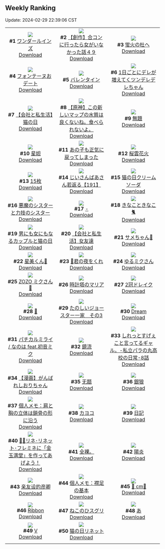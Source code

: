 ## Weekly Ranking
Update: 2024-02-29 22:39:06 CST

|      |      |      |
| :----: | :----: | :----: |
| ![](https://i.pixiv.re/c/240x480/img-master/img/2024/02/23/21/32/03/116327446_p0_master1200.jpg)<br>**#1** [ワンダールインズ](https://www.pixiv.net/artworks/116327446)<br>[Download](https://i.pixiv.re/img-original/img/2024/02/23/21/32/03/116327446_p0.jpg) | ![](https://i.pixiv.re/c/240x480/img-master/img/2024/02/23/00/00/34/116301229_p0_master1200.jpg)<br>**#2** [【創作】合コンに行ったら女がいなかった話４９](https://www.pixiv.net/artworks/116301229)<br>[Download](https://i.pixiv.re/img-original/img/2024/02/23/00/00/34/116301229_p0.png) | ![](https://i.pixiv.re/c/240x480/img-master/img/2024/02/23/21/44/11/116327840_p0_master1200.jpg)<br>**#3** [蛍火の杜へ](https://www.pixiv.net/artworks/116327840)<br>[Download](https://i.pixiv.re/img-original/img/2024/02/23/21/44/11/116327840_p0.jpg) |
| ![](https://i.pixiv.re/c/240x480/img-master/img/2024/02/22/21/02/18/116294134_p0_master1200.jpg)<br>**#4** [フォンテーヌおデート](https://www.pixiv.net/artworks/116294134)<br>[Download](https://i.pixiv.re/img-original/img/2024/02/22/21/02/18/116294134_p0.jpg) | ![](https://i.pixiv.re/c/240x480/img-master/img/2024/02/23/00/00/45/116301277_p0_master1200.jpg)<br>**#5** [バレンタイン](https://www.pixiv.net/artworks/116301277)<br>[Download](https://i.pixiv.re/img-original/img/2024/02/23/00/00/45/116301277_p0.jpg) | ![](https://i.pixiv.re/c/240x480/img-master/img/2024/02/23/00/01/03/116301323_p0_master1200.jpg)<br>**#6** [1日ごとにデレが増えてくツンデレデレちゃん](https://www.pixiv.net/artworks/116301323)<br>[Download](https://i.pixiv.re/img-original/img/2024/02/23/00/01/03/116301323_p0.png) |
| ![](https://i.pixiv.re/c/240x480/img-master/img/2024/02/22/13/07/54/116283568_p0_master1200.jpg)<br>**#7** [【会社と私生活】猫の日](https://www.pixiv.net/artworks/116283568)<br>[Download](https://i.pixiv.re/img-original/img/2024/02/22/13/07/54/116283568_p0.jpg) | ![](https://i.pixiv.re/c/240x480/img-master/img/2024/02/23/14/29/41/116315819_p0_master1200.jpg)<br>**#8** [【原神】この新しいマップの水質は良くないね。食べられないよ。](https://www.pixiv.net/artworks/116315819)<br>[Download](https://i.pixiv.re/img-original/img/2024/02/23/14/29/41/116315819_p0.jpg) | ![](https://i.pixiv.re/c/240x480/img-master/img/2024/02/22/08/05/51/116279370_p0_master1200.jpg)<br>**#9** [無題](https://www.pixiv.net/artworks/116279370)<br>[Download](https://i.pixiv.re/img-original/img/2024/02/22/08/05/51/116279370_p0.png) |
| ![](https://i.pixiv.re/c/240x480/img-master/img/2024/02/22/23/18/16/116299462_p0_master1200.jpg)<br>**#10** [星妲](https://www.pixiv.net/artworks/116299462)<br>[Download](https://i.pixiv.re/img-original/img/2024/02/22/23/18/16/116299462_p0.jpg) | ![](https://i.pixiv.re/c/240x480/img-master/img/2024/02/23/07/30/00/116308672_p0_master1200.jpg)<br>**#11** [あの子も正気に戻ってしまった](https://www.pixiv.net/artworks/116308672)<br>[Download](https://i.pixiv.re/img-original/img/2024/02/23/07/30/00/116308672_p0.jpg) | ![](https://i.pixiv.re/c/240x480/img-master/img/2024/02/24/00/00/25/116332541_p0_master1200.jpg)<br>**#12** [桜雲花火](https://www.pixiv.net/artworks/116332541)<br>[Download](https://i.pixiv.re/img-original/img/2024/02/24/00/00/25/116332541_p0.jpg) |
| ![](https://i.pixiv.re/c/240x480/img-master/img/2024/02/23/17/43/16/116320124_p0_master1200.jpg)<br>**#13** [15枚](https://www.pixiv.net/artworks/116320124)<br>[Download](https://i.pixiv.re/img-original/img/2024/02/23/17/43/16/116320124_p0.jpg) | ![](https://i.pixiv.re/c/240x480/img-master/img/2024/02/24/11/00/02/116343546_p0_master1200.jpg)<br>**#14** [じいさんばあさん若返る【191】](https://www.pixiv.net/artworks/116343546)<br>[Download](https://i.pixiv.re/img-original/img/2024/02/24/11/00/02/116343546_p0.png) | ![](https://i.pixiv.re/c/240x480/img-master/img/2024/02/22/20/30/01/116293246_p0_master1200.jpg)<br>**#15** [猫の日クリームソーダ](https://www.pixiv.net/artworks/116293246)<br>[Download](https://i.pixiv.re/img-original/img/2024/02/22/20/30/01/116293246_p0.png) |
| ![](https://i.pixiv.re/c/240x480/img-master/img/2024/02/23/19/13/26/116322824_p0_master1200.jpg)<br>**#16** [悪魔のシスターと力技のシスター](https://www.pixiv.net/artworks/116322824)<br>[Download](https://i.pixiv.re/img-original/img/2024/02/23/19/13/26/116322824_p0.jpg) | ![](https://i.pixiv.re/c/240x480/img-master/img/2024/02/23/00/00/01/116301071_p0_master1200.jpg)<br>**#17** [-](https://www.pixiv.net/artworks/116301071)<br>[Download](https://i.pixiv.re/img-original/img/2024/02/23/00/00/01/116301071_p0.jpg) | ![](https://i.pixiv.re/c/240x480/img-master/img/2024/02/22/10/00/02/116280667_p0_master1200.jpg)<br>**#18** [きなこときなこ🐈](https://www.pixiv.net/artworks/116280667)<br>[Download](https://i.pixiv.re/img-original/img/2024/02/22/10/00/02/116280667_p0.jpg) |
| ![](https://i.pixiv.re/c/240x480/img-master/img/2024/02/23/00/00/09/116301116_p0_master1200.jpg)<br>**#19** [男にも女にもなるカップルと猫の日](https://www.pixiv.net/artworks/116301116)<br>[Download](https://i.pixiv.re/img-original/img/2024/02/23/00/00/09/116301116_p0.jpg) | ![](https://i.pixiv.re/c/240x480/img-master/img/2024/02/23/12/00/13/116312852_p0_master1200.jpg)<br>**#20** [【会社と私生活】女友達](https://www.pixiv.net/artworks/116312852)<br>[Download](https://i.pixiv.re/img-original/img/2024/02/23/12/00/13/116312852_p0.jpg) | ![](https://i.pixiv.re/c/240x480/img-master/img/2024/02/23/23/15/12/116330886_p0_master1200.jpg)<br>**#21** [サメちゃん🦈](https://www.pixiv.net/artworks/116330886)<br>[Download](https://i.pixiv.re/img-original/img/2024/02/23/23/15/12/116330886_p0.jpg) |
| ![](https://i.pixiv.re/c/240x480/img-master/img/2024/02/24/00/00/03/116332420_p0_master1200.jpg)<br>**#22** [星美くん🍂](https://www.pixiv.net/artworks/116332420)<br>[Download](https://i.pixiv.re/img-original/img/2024/02/24/00/00/03/116332420_p0.png) | ![](https://i.pixiv.re/c/240x480/img-master/img/2024/02/23/00/00/25/116301195_p0_master1200.jpg)<br>**#23** [🌃君の夜をくれ](https://www.pixiv.net/artworks/116301195)<br>[Download](https://i.pixiv.re/img-original/img/2024/02/23/00/00/25/116301195_p0.jpg) | ![](https://i.pixiv.re/c/240x480/img-master/img/2024/02/23/00/02/58/116301486_p0_master1200.jpg)<br>**#24** [ゆるミクさん](https://www.pixiv.net/artworks/116301486)<br>[Download](https://i.pixiv.re/img-original/img/2024/02/23/00/02/58/116301486_p0.jpg) |
| ![](https://i.pixiv.re/c/240x480/img-master/img/2024/02/23/00/00/09/116301119_p0_master1200.jpg)<br>**#25** [ZOZO ミクさん💫](https://www.pixiv.net/artworks/116301119)<br>[Download](https://i.pixiv.re/img-original/img/2024/02/23/00/00/09/116301119_p0.jpg) | ![](https://i.pixiv.re/c/240x480/img-master/img/2024/02/23/16/43/41/116318681_p0_master1200.jpg)<br>**#26** [時計塔のマリア](https://www.pixiv.net/artworks/116318681)<br>[Download](https://i.pixiv.re/img-original/img/2024/02/23/16/43/41/116318681_p0.jpg) | ![](https://i.pixiv.re/c/240x480/img-master/img/2024/02/23/12/47/08/116313851_p0_master1200.jpg)<br>**#27** [2冠ドレイク](https://www.pixiv.net/artworks/116313851)<br>[Download](https://i.pixiv.re/img-original/img/2024/02/23/12/47/08/116313851_p0.jpg) |
| ![](https://i.pixiv.re/c/240x480/img-master/img/2024/02/22/00/00/25/116271020_p0_master1200.jpg)<br>**#28** [💜](https://www.pixiv.net/artworks/116271020)<br>[Download](https://i.pixiv.re/img-original/img/2024/02/22/00/00/25/116271020_p0.png) | ![](https://i.pixiv.re/c/240x480/img-master/img/2024/02/24/17/21/50/116351344_p0_master1200.jpg)<br>**#29** [たのしいジョースター一家　その3](https://www.pixiv.net/artworks/116351344)<br>[Download](https://i.pixiv.re/img-original/img/2024/02/24/17/21/50/116351344_p0.png) | ![](https://i.pixiv.re/c/240x480/img-master/img/2024/02/24/02/52/59/116335492_p0_master1200.jpg)<br>**#30** [Dream](https://www.pixiv.net/artworks/116335492)<br>[Download](https://i.pixiv.re/img-original/img/2024/02/24/02/52/59/116335492_p0.png) |
| ![](https://i.pixiv.re/c/240x480/img-master/img/2024/02/23/14/19/11/116315600_p0_master1200.jpg)<br>**#31** [パチカルミライ / なのは feat.初音ミク](https://www.pixiv.net/artworks/116315600)<br>[Download](https://i.pixiv.re/img-original/img/2024/02/23/14/19/11/116315600_p0.jpg) | ![](https://i.pixiv.re/c/240x480/img-master/img/2024/02/22/19/00/44/116290543_p0_master1200.jpg)<br>**#32** [鏡流](https://www.pixiv.net/artworks/116290543)<br>[Download](https://i.pixiv.re/img-original/img/2024/02/22/19/00/44/116290543_p0.png) | ![](https://i.pixiv.re/c/240x480/img-master/img/2024/02/22/00/03/21/116271382_p0_master1200.jpg)<br>**#33** [しれっとすげぇこと言ってるギャル。-私立パラの丸高校の日常-8話](https://www.pixiv.net/artworks/116271382)<br>[Download](https://i.pixiv.re/img-original/img/2024/02/22/00/03/21/116271382_p0.jpg) |
| ![](https://i.pixiv.re/c/240x480/img-master/img/2024/02/23/19/46/38/116323809_p0_master1200.jpg)<br>**#34** [【漫画】がんばれしおりちゃん](https://www.pixiv.net/artworks/116323809)<br>[Download](https://i.pixiv.re/img-original/img/2024/02/23/19/46/38/116323809_p0.jpg) | ![](https://i.pixiv.re/c/240x480/img-master/img/2024/02/23/16/08/10/116317865_p0_master1200.jpg)<br>**#35** [无题](https://www.pixiv.net/artworks/116317865)<br>[Download](https://i.pixiv.re/img-original/img/2024/02/23/16/08/10/116317865_p0.jpg) | ![](https://i.pixiv.re/c/240x480/img-master/img/2024/02/24/00/00/06/116332445_p0_master1200.jpg)<br>**#36** [銀狼](https://www.pixiv.net/artworks/116332445)<br>[Download](https://i.pixiv.re/img-original/img/2024/02/24/00/00/06/116332445_p0.jpg) |
| ![](https://i.pixiv.re/c/240x480/img-master/img/2024/02/24/06/00/06/116339358_p0_master1200.jpg)<br>**#37** [個人メモ：肩と胸の立体は鎖骨の形に沿う](https://www.pixiv.net/artworks/116339358)<br>[Download](https://i.pixiv.re/img-original/img/2024/02/24/06/00/06/116339358_p0.jpg) | ![](https://i.pixiv.re/c/240x480/img-master/img/2024/02/22/19/59/09/116292189_p0_master1200.jpg)<br>**#38** [カヨコ](https://www.pixiv.net/artworks/116292189)<br>[Download](https://i.pixiv.re/img-original/img/2024/02/22/19/59/09/116292189_p0.png) | ![](https://i.pixiv.re/c/240x480/img-master/img/2024/02/23/12/38/15/116313668_p0_master1200.jpg)<br>**#39** [日記](https://www.pixiv.net/artworks/116313668)<br>[Download](https://i.pixiv.re/img-original/img/2024/02/23/12/38/15/116313668_p0.png) |
| ![](https://i.pixiv.re/c/240x480/img-master/img/2024/02/27/13/10/10/116301296_p0_master1200.jpg)<br>**#40** [🦀🦐リネ･リネット･フレミネに「金玉満堂」を作ってあげよう！](https://www.pixiv.net/artworks/116301296)<br>[Download](https://i.pixiv.re/img-original/img/2024/02/27/13/10/10/116301296_p0.jpg) | ![](https://i.pixiv.re/c/240x480/img-master/img/2024/02/23/13/42/56/116314871_p0_master1200.jpg)<br>**#41** [全裸。](https://www.pixiv.net/artworks/116314871)<br>[Download](https://i.pixiv.re/img-original/img/2024/02/23/13/42/56/116314871_p0.jpg) | ![](https://i.pixiv.re/c/240x480/img-master/img/2024/02/24/00/00/23/116332534_p0_master1200.jpg)<br>**#42** [陽炎](https://www.pixiv.net/artworks/116332534)<br>[Download](https://i.pixiv.re/img-original/img/2024/02/24/00/00/23/116332534_p0.jpg) |
| ![](https://i.pixiv.re/c/240x480/img-master/img/2024/02/23/01/05/10/116303527_p0_master1200.jpg)<br>**#43** [亲友设的彦卿](https://www.pixiv.net/artworks/116303527)<br>[Download](https://i.pixiv.re/img-original/img/2024/02/23/01/05/10/116303527_p0.jpg) | ![](https://i.pixiv.re/c/240x480/img-master/img/2024/02/22/06/00/05/116277773_p0_master1200.jpg)<br>**#44** [個人メモ：襟足の基本](https://www.pixiv.net/artworks/116277773)<br>[Download](https://i.pixiv.re/img-original/img/2024/02/22/06/00/05/116277773_p0.jpg) | ![](https://i.pixiv.re/c/240x480/img-master/img/2024/02/23/20/28/59/116325197_p0_master1200.jpg)<br>**#45** [💖 cm💖](https://www.pixiv.net/artworks/116325197)<br>[Download](https://i.pixiv.re/img-original/img/2024/02/23/20/28/59/116325197_p0.png) |
| ![](https://i.pixiv.re/c/240x480/img-master/img/2024/02/23/00/00/26/116301199_p0_master1200.jpg)<br>**#46** [Ribbon](https://www.pixiv.net/artworks/116301199)<br>[Download](https://i.pixiv.re/img-original/img/2024/02/23/00/00/26/116301199_p0.jpg) | ![](https://i.pixiv.re/c/240x480/img-master/img/2024/02/23/01/29/55/116304134_p0_master1200.jpg)<br>**#47** [ねこのひスグリ](https://www.pixiv.net/artworks/116304134)<br>[Download](https://i.pixiv.re/img-original/img/2024/02/23/01/29/55/116304134_p0.png) | ![](https://i.pixiv.re/c/240x480/img-master/img/2024/02/22/06/00/03/116277762_p0_master1200.jpg)<br>**#48** [あ](https://www.pixiv.net/artworks/116277762)<br>[Download](https://i.pixiv.re/img-original/img/2024/02/22/06/00/03/116277762_p0.png) |
| ![](https://i.pixiv.re/c/240x480/img-master/img/2024/02/23/09/20/31/116310102_p0_master1200.jpg)<br>**#49** [V](https://www.pixiv.net/artworks/116310102)<br>[Download](https://i.pixiv.re/img-original/img/2024/02/23/09/20/31/116310102_p0.jpg) | ![](https://i.pixiv.re/c/240x480/img-master/img/2024/02/22/20/11/38/116292671_p0_master1200.jpg)<br>**#50** [猫の日リネット](https://www.pixiv.net/artworks/116292671)<br>[Download](https://i.pixiv.re/img-original/img/2024/02/22/20/11/38/116292671_p0.png) |
|      |
